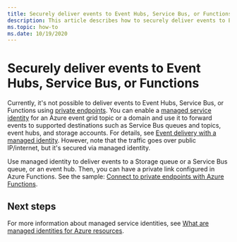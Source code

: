 ```yaml
---
title: Securely deliver events to Event Hubs, Service Bus, or Functions 
description: This article describes how to securely deliver events to Event Hubs, Service Bus, or Functions. 
ms.topic: how-to
ms.date: 10/19/2020
---
```


# Securely deliver events to Event Hubs, Service Bus, or Functions 
Currently, it's not possible to deliver events to Event Hubs, Service Bus, or Functions using [private endpoints](../private-link/private-endpoint-overview.md). You can enable a [managed service identity](../active-directory/managed-identities-azure-resources/overview.md) for an Azure event grid topic or a domain and use it to forward events to supported destinations such as Service Bus queues and topics, event hubs, and storage accounts. For details, see [Event delivery with a managed identity](managed-service-identity.md). However, note that the traffic goes over public IP/internet, but it's secured via managed identity. 

Use managed identity to deliver events to a Storage queue or a Service Bus queue, or an event hub. Then, you can have a private link configured in Azure Functions. 
See the sample: [Connect to private endpoints with Azure Functions](https://docs.microsoft.com/samples/azure-samples/azure-functions-private-endpoints/connect-to-private-endpoints-with-azure-functions/).

## Next steps
For more information about managed service identities, see [What are managed identities for Azure resources](../active-directory/managed-identities-azure-resources/overview.md). 
